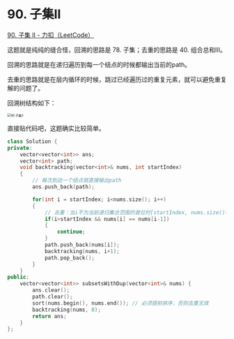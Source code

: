 # 90. 子集Ⅱ

[90. 子集 II - 力扣（LeetCode）](https://leetcode.cn/problems/subsets-ii/)



这题就是纯纯的缝合怪，回溯的思路是 78. 子集；去重的思路是 40. 组合总和Ⅲ。

回溯的思路就是在递归遍历到每一个结点的时候都输出当前的path。

去重的思路就是在层内循环的时候，跳过已经遍历过的重复元素，就可以避免重复解的问题了。

回溯树结构如下：

<img src="https://img-blog.csdnimg.cn/20201124195411977.png" alt="90.子集II" style="zoom:50%;" />

直接贴代码吧，这题确实比较简单。

```c++
class Solution {
private:
    vector<vector<int>> ans;
    vector<int> path;
    void backtracking(vector<int>& nums, int startIndex)
    {
        // 每次到达一个结点就直接输出path
        ans.push_back(path);

        for(int i = startIndex; i<nums.size(); i++)
        {
            // 去重：当i不为当前递归集合范围的首位时[startIndex, nums.size()-1]，如果重复元素就continue跳过
            if(i>startIndex && nums[i] == nums[i-1])
            {
                continue;
            }
            path.push_back(nums[i]);
            backtracking(nums, i+1);
            path.pop_back();
        }
    }
public:
    vector<vector<int>> subsetsWithDup(vector<int>& nums) {
        ans.clear();
        path.clear();
        sort(nums.begin(), nums.end()); // 必须提前排序，否则去重无效
        backtracking(nums, 0);
        return ans;
    }
};
```

